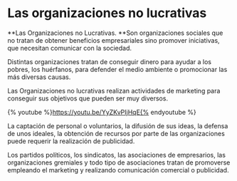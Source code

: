 # Las organizaciones no lucrativas

**Las Organizaciones no Lucrativas. **Son organizaciones sociales que no tratan de obtener beneficios empresariales sino promover iniciativas, que necesitan comunicar con la sociedad.

Distintas organizaciones tratan de conseguir dinero para ayudar a los pobres, los huérfanos, para defender el medio ambiente o promocionar las más diversas causas.

Las Organizaciones no lucrativas realizan actividades de marketing para conseguir sus objetivos que pueden ser muy diversos.

{% youtube %}https://youtu.be/YyZKvPIjHqE{% endyoutube %}

La captación de personal o voluntarios, la difusión de sus ideas, la defensa de unos ideales, la obtención de recursos por parte de las organizaciones puede requerir la realización de publicidad.

Los partidos políticos, los sindicatos, las asociaciones de empresarios, las organizaciones gremiales y todo tipo de asociaciones tratan de promoverse empleando el marketing y realizando comunicación comercial o publicidad.